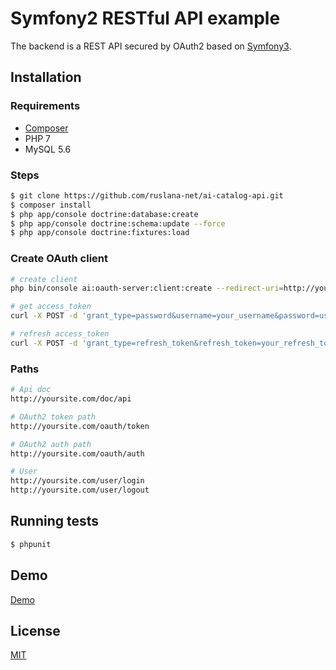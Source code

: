 # Symfony2 RESTful API example

The backend is a REST API secured by OAuth2 based on [Symfony3](http://symfony.com).

## Installation

### Requirements

- [Composer](https://getcomposer.org/download)
- PHP 7
- MySQL 5.6

### Steps

```bash
$ git clone https://github.com/ruslana-net/ai-catalog-api.git
$ composer install
$ php app/console doctrine:database:create
$ php app/console doctrine:schema:update --force
$ php app/console doctrine:fixtures:load
```

### Create OAuth client

```bash
# create client
php bin/console ai:oauth-server:client:create --redirect-uri=http://yourapp.com/ --grant-type=token --grant-type=password --grant-type=authorization_code --grant-type=refresh_token ClientName

# get access_token
curl -X POST -d 'grant_type=password&username=your_username&password=user_password&client_id=your_client_id&client_secret=you_client_secret_key' http://yousite.com/oauth/token

# refresh access_token
curl -X POST -d 'grant_type=refresh_token&refresh_token=your_refresh_token&client_id=your_client_id&client_secret=you_client_secret_key' http://yousite.com/oauth/token
```

### Paths
```bash
# Api doc
http://yoursite.com/doc/api

# OAuth2 token path
http://yoursite.com/oauth/token

# OAuth2 auth path
http://yoursite.com/oauth/auth

# User
http://yoursite.com/user/login
http://yoursite.com/user/logout
```

## Running tests

```bash
$ phpunit
```

## Demo

[Demo]()

## License

[MIT](https://github.com/ruslana-net/ai-catalog-api/blob/master/LICENSE)